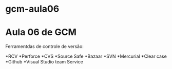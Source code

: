 # gcm-aula06

# Aula 06 de GCM

Ferramentdas de controle de versão:

*RCV
*Perforce
*CVS
*Source Safe
*Bazaar
*SVN
*Mercurial
*Clear case
*Github
*Visual Studio team Service
